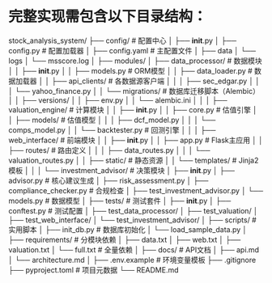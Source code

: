 # 完整实现需包含以下目录结构：
stock_analysis_system/
├── config/                   # 配置中心
│   ├── __init__.py
│   ├── config.py             # 配置加载器
│   ├── config.yaml           # 主配置文件
│   ├── data
│   └── logs
│       └── msscore.log
│
├── modules/
│   ├── data_processor/       # 数据模块
│   │   ├── __init__.py
│   │   ├── models.py         # ORM模型
│   │   ├── data_loader.py    # 数据加载器
│   │   ├── api_clients/      # 各数据源客户端
│   │   │   ├── sec_edgar.py
│   │   │   └── yahoo_finance.py
│   │   └── migrations/       # 数据库迁移脚本（Alembic）
│   │       ├── versions/
│   │       ├── env.py
│   │       └── alembic.ini
│   │
│   ├── valuation_engine/     # 计算模块
│   │   ├── __init__.py
│   │   ├── core.py           # 估值引擎
│   │   ├── models/           # 估值模型
│   │   │   ├── dcf_model.py
│   │   │   └── comps_model.py
│   │   └── backtester.py     # 回测引擎
│   │
│   ├── web_interface/        # 前端模块
│   │   ├── __init__.py
│   │   ├── app.py            # Flask主应用
│   │   ├── routes/           # 路由定义
│   │   │   ├── data_routes.py
│   │   │   └── valuation_routes.py
│   │   ├── static/           # 静态资源
│   │   └── templates/        # Jinja2模板
│   │
│   └── investment_advisor/   # 决策模块
│       ├── __init__.py
│       ├── advisor.py        # 核心建议生成
│       ├── risk_assessment.py
│       ├── compliance_checker.py     # 合规检查
│       ├── test_investment_advisor.py
│       └── models.py         # 数据模型
│
├── tests/                    # 测试套件
│   ├── __init__.py
│   ├── conftest.py           # 测试配置
│   ├── test_data_processor/
│   ├── test_valuation/
│   ├── test_web_interface/
│   └── test_investment_advisor/
│
├── scripts/                  # 实用脚本
│   ├── init_db.py            # 数据库初始化
│   └── load_sample_data.py
│
├── requirements/             # 分模块依赖
│   ├── data.txt
│   ├── web.txt
│   ├── valuation.txt
│   └── full.txt              # 全量依赖
│
├── docs/                     # API文档
│   ├── api.md
│   └── architecture.md
│
├── .env.example              # 环境变量模板
├── .gitignore
├── pyproject.toml            # 项目元数据
└── README.md